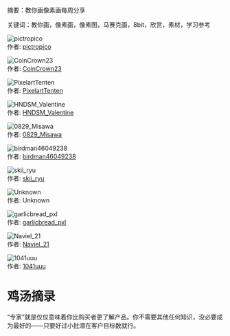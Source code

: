 摘要：教你画像素画每周分享  

关键词：教你画，像素画，像素图，马赛克画，8bit，欣赏，素材，学习参考  

![pictropico](https://pbs.twimg.com/media/Gt3sZb4WkAE8akm?format=jpg&name=medium)  
作者: [pictropico](https://x.com/pictropico)  

![CoinCrown23](https://pbs.twimg.com/media/Gt5MwoGXEAA5PbS?format=png&name=medium)  
作者: [CoinCrown23](https://x.com/CoinCrown23)  

![PixelartTenten](https://pbs.twimg.com/media/Gt4kBjiWQAAKmcQ?format=png&name=small)  
作者: [PixelartTenten](https://x.com/PixelartTenten)  

![HNDSM_Valentine](https://pbs.twimg.com/media/Gt5N04CXgAAX6eF?format=png&name=medium)  
作者: [HNDSM_Valentine](https://x.com/HNDSM_Valentine)  

![0829_Misawa](https://pbs.twimg.com/media/Gt4KXg8bwAE2ghc?format=jpg&name=medium)  
作者: [0829_Misawa](https://x.com/0829_Misawa)  

![birdman46049238](https://pbs.twimg.com/media/Gt48TJjXoAAHIew?format=png&name=medium)  
作者: [birdman46049238](https://x.com/birdman46049238)  

![skii_ryu](https://pbs.twimg.com/media/GtWtqeCW4AAbNOG?format=png&name=medium)  
作者: [skii_ryu](https://x.com/skii_ryu)  

![Unknown](https://pbs.twimg.com/media/Gt0RYDTXwAA6FPp?format=png&name=medium)  
作者: Unknown  

![garlicbread_pxl](https://pbs.twimg.com/media/Gt3N_G3X0AAjudx?format=jpg&name=medium)  
作者: [garlicbread_pxl](https://x.com/garlicbread_pxl)  

![Naviel_21](https://pbs.twimg.com/media/Gt12IQtWwAASJnR?format=png&name=medium)  
作者: [Naviel_21](https://x.com/Naviel_21)  

![1041uuu](https://pbs.twimg.com/media/Gt4nnH3bwAQta4U?format=png&name=small)  
作者: [1041uuu](https://x.com/1041uuu)  

# 鸡汤摘录  

“专家”就是仅仅意味着你比购买者更了解产品。你不需要其他任何知识，没必要成为最好的——只要好过小批潜在客户目标数就行。